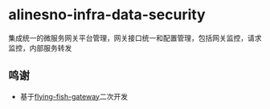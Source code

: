 # alinesno-infra-data-security
集成统一的微服务网关平台管理，网关接口统一和配置管理，包括网关监控，请求监控，内部服务转发 

## 鸣谢

- 基于[flying-fish-gateway](https://gitee.com/omsgit/flying-fish-gateway)二次开发
